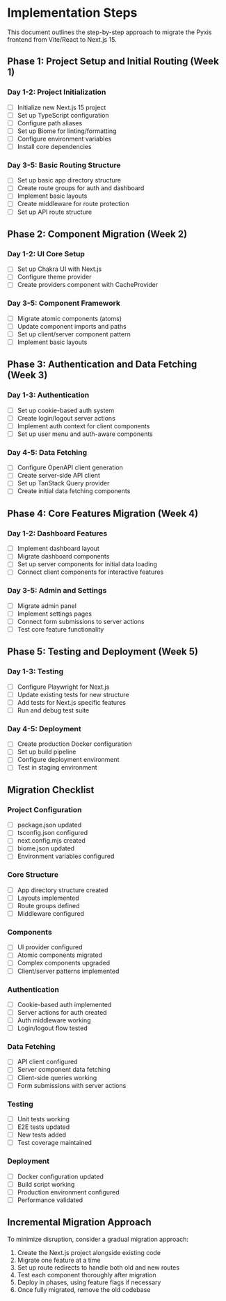 # Implementation Steps

This document outlines the step-by-step approach to migrate the Pyxis frontend from Vite/React to Next.js 15.

## Phase 1: Project Setup and Initial Routing (Week 1)

### Day 1-2: Project Initialization
- [ ] Initialize new Next.js 15 project
- [ ] Set up TypeScript configuration
- [ ] Configure path aliases
- [ ] Set up Biome for linting/formatting
- [ ] Configure environment variables
- [ ] Install core dependencies

### Day 3-5: Basic Routing Structure
- [ ] Set up basic app directory structure
- [ ] Create route groups for auth and dashboard
- [ ] Implement basic layouts
- [ ] Create middleware for route protection
- [ ] Set up API route structure

## Phase 2: Component Migration (Week 2)

### Day 1-2: UI Core Setup
- [ ] Set up Chakra UI with Next.js
- [ ] Configure theme provider
- [ ] Create providers component with CacheProvider

### Day 3-5: Component Framework
- [ ] Migrate atomic components (atoms)
- [ ] Update component imports and paths
- [ ] Set up client/server component pattern
- [ ] Implement basic layouts

## Phase 3: Authentication and Data Fetching (Week 3)

### Day 1-3: Authentication
- [ ] Set up cookie-based auth system
- [ ] Create login/logout server actions
- [ ] Implement auth context for client components
- [ ] Set up user menu and auth-aware components

### Day 4-5: Data Fetching
- [ ] Configure OpenAPI client generation
- [ ] Create server-side API client
- [ ] Set up TanStack Query provider
- [ ] Create initial data fetching components

## Phase 4: Core Features Migration (Week 4)

### Day 1-2: Dashboard Features
- [ ] Implement dashboard layout
- [ ] Migrate dashboard components
- [ ] Set up server components for initial data loading
- [ ] Connect client components for interactive features

### Day 3-5: Admin and Settings
- [ ] Migrate admin panel
- [ ] Implement settings pages
- [ ] Connect form submissions to server actions
- [ ] Test core feature functionality

## Phase 5: Testing and Deployment (Week 5)

### Day 1-3: Testing
- [ ] Configure Playwright for Next.js
- [ ] Update existing tests for new structure
- [ ] Add tests for Next.js specific features
- [ ] Run and debug test suite

### Day 4-5: Deployment
- [ ] Create production Docker configuration
- [ ] Set up build pipeline
- [ ] Configure deployment environment
- [ ] Test in staging environment

## Migration Checklist

### Project Configuration
- [ ] package.json updated
- [ ] tsconfig.json configured
- [ ] next.config.mjs created
- [ ] biome.json updated
- [ ] Environment variables configured

### Core Structure
- [ ] App directory structure created
- [ ] Layouts implemented
- [ ] Route groups defined
- [ ] Middleware configured

### Components
- [ ] UI provider configured
- [ ] Atomic components migrated
- [ ] Complex components upgraded
- [ ] Client/server patterns implemented

### Authentication
- [ ] Cookie-based auth implemented
- [ ] Server actions for auth created
- [ ] Auth middleware working
- [ ] Login/logout flow tested

### Data Fetching
- [ ] API client configured
- [ ] Server component data fetching
- [ ] Client-side queries working
- [ ] Form submissions with server actions

### Testing
- [ ] Unit tests working
- [ ] E2E tests updated
- [ ] New tests added
- [ ] Test coverage maintained

### Deployment
- [ ] Docker configuration updated
- [ ] Build script working
- [ ] Production environment configured
- [ ] Performance validated

## Incremental Migration Approach

To minimize disruption, consider a gradual migration approach:

1. Create the Next.js project alongside existing code
2. Migrate one feature at a time
3. Set up route redirects to handle both old and new routes
4. Test each component thoroughly after migration
5. Deploy in phases, using feature flags if necessary
6. Once fully migrated, remove the old codebase